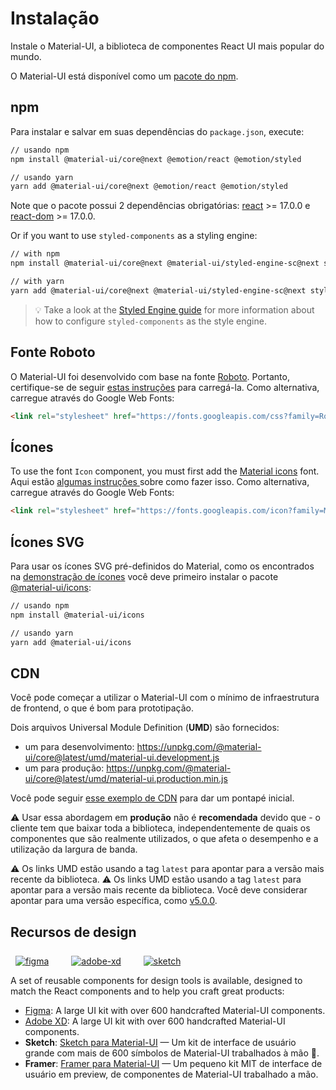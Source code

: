 # Instalação

<p class="description">Instale o Material-UI, a biblioteca de componentes React UI mais popular do mundo.</p>

O Material-UI está disponível como um [pacote do npm](https://www.npmjs.com/package/@material-ui/core).

## npm

Para instalar e salvar em suas dependências do `package.json`, execute:

```sh
// usando npm
npm install @material-ui/core@next @emotion/react @emotion/styled

// usando yarn
yarn add @material-ui/core@next @emotion/react @emotion/styled
```

<!-- #react-peer-version -->

Note que o pacote possui 2 dependências obrigatórias: [react](https://www.npmjs.com/package/react) >= 17.0.0 e [react-dom](https://www.npmjs.com/package/react-dom) >= 17.0.0.

Or if you want to use `styled-components` as a styling engine:

```sh
// with npm
npm install @material-ui/core@next @material-ui/styled-engine-sc@next styled-components

// with yarn
yarn add @material-ui/core@next @material-ui/styled-engine-sc@next styled-components
```

> 💡 Take a look at the [Styled Engine guide](/guides/styled-engine/) for more information about how to configure `styled-components` as the style engine.

## Fonte Roboto

O Material-UI foi desenvolvido com base na fonte [Roboto](https://fonts.google.com/specimen/Roboto). Portanto, certifique-se de seguir [estas instruções](/components/typography/#general) para carregá-la. Como alternativa, carregue através do Google Web Fonts:

```html
<link rel="stylesheet" href="https://fonts.googleapis.com/css?family=Roboto:300,400,500,700&display=swap" />
```

## Ícones

To use the font `Icon` component, you must first add the [Material icons](https://fonts.google.com/icons) font. Aqui estão [ algumas instruções ](/components/icons/#font-icons) sobre como fazer isso. Como alternativa, carregue através do Google Web Fonts:

```html
<link rel="stylesheet" href="https://fonts.googleapis.com/icon?family=Material+Icons" />
```

## Ícones SVG

Para usar os ícones SVG pré-definidos do Material, como os encontrados na [demonstração de ícones](/components/icons/) você deve primeiro instalar o pacote [@material-ui/icons](https://www.npmjs.com/package/@material-ui/icons):

```sh
// usando npm
npm install @material-ui/icons

// usando yarn
yarn add @material-ui/icons
```

## CDN

Você pode começar a utilizar o Material-UI com o mínimo de infraestrutura de frontend, o que é bom para prototipação.

Dois arquivos Universal Module Definition (**UMD**) são fornecidos:

- um para desenvolvimento: https://unpkg.com/@material-ui/core@latest/umd/material-ui.development.js
- um para  produção: https://unpkg.com/@material-ui/core@latest/umd/material-ui.production.min.js

Você pode seguir [esse exemplo de CDN](https://github.com/mui-org/material-ui/tree/master/examples/cdn) para dar um pontapé inicial.

⚠️ Usar essa abordagem em **produção** não é **recomendada** devido que - o cliente tem que baixar toda a biblioteca, independentemente de quais os componentes que são realmente utilizados, o que afeta o desempenho e a utilização da largura de banda.

⚠️ Os links UMD estão usando a tag `latest` para apontar para a versão mais recente da biblioteca. ⚠️ Os links UMD estão usando a tag `latest` para apontar para a versão mais recente da biblioteca. Você deve considerar apontar para uma versão específica, como [v5.0.0](https://unpkg.com/@mui/material@5.0.0/umd/material-ui.development.js).

## Recursos de design

<a href="https://material-ui.com/store/items/figma-react/?utm_source=docs&utm_medium=referral&utm_campaign=installation-figma" style="margin-left: 8px; margin-top: 8px; display: inline-block;"><img src="/static/images/download-figma.svg" alt="figma" /></a>
<a href="https://material-ui.com/store/items/adobe-xd-react/?utm_source=docs&utm_medium=referral&utm_campaign=installation-adobe-xd" style="margin-left: 32px; margin-top: 8px; display: inline-block;"><img src="/static/images/download-adobe-xd.svg" alt="adobe-xd" /></a>
<a href="https://material-ui.com/store/items/sketch-react/?utm_source=docs&utm_medium=referral&utm_campaign=installation-sketch" style="margin-left: 32px; margin-top: 8px; display: inline-block;"><img src="/static/images/download-sketch.svg" alt="sketch" /></a>

A set of reusable components for design tools is available, designed to match the React components and to help you craft great products:

- [Figma](https://material-ui.com/store/items/figma-react/?utm_source=docs&utm_medium=referral&utm_campaign=installation-figma): A large UI kit with over 600 handcrafted Material-UI components.
- [Adobe XD](https://material-ui.com/store/items/adobe-xd-react/?utm_source=docs&utm_medium=referral&utm_campaign=installation-adobe-xd): A large UI kit with over 600 handcrafted Material-UI components.
- **Sketch**: [Sketch para Material-UI](https://material-ui.com/store/items/sketch-react/?utm_source=docs&utm_medium=referral&utm_campaign=installation-sketch) — Um kit de interface de usuário grande com mais de 600 símbolos de Material-UI trabalhados à mão 💎.
- **Framer**: [Framer para Material-UI](https://packages.framer.com/package/material-ui/material-ui) — Um pequeno kit MIT de interface de usuário em preview, de componentes de Material-UI trabalhado a mão.
